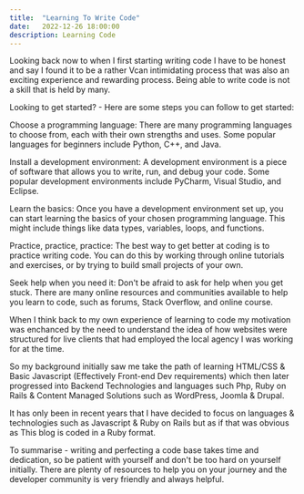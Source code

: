 ```yaml
---
title:  "Learning To Write Code"
date:   2022-12-26 18:00:00
description: Learning Code
---
```


Looking back now to when I first starting writing code I have to be honest and say I found it to be a rather Vcan intimidating process that was also an exciting experience and rewarding process. Being able to write code is not a skill that is held by many. 

Looking to get started? - Here are some steps you can follow to get started:

Choose a programming language: There are many programming languages to choose from, each with their own strengths and uses. Some popular languages for beginners include Python, C++, and Java.

Install a development environment: A development environment is a piece of software that allows you to write, run, and debug your code. Some popular development environments include PyCharm, Visual Studio, and Eclipse.

Learn the basics: Once you have a development environment set up, you can start learning the basics of your chosen programming language. This might include things like data types, variables, loops, and functions.

Practice, practice, practice: The best way to get better at coding is to practice writing code. You can do this by working through online tutorials and exercises, or by trying to build small projects of your own.

Seek help when you need it: Don't be afraid to ask for help when you get stuck. There are many online resources and communities available to help you learn to code, such as forums, Stack Overflow, and online course.

When I think back to my own experience of learning to code my motivation was enchanced by the need to understand the idea of how websites were structured for live clients that had employed the local agency I was working for at the time. 

So my background initially saw me take the path of learning HTML/CSS & Basic Javascript (Effectively Front-end Dev requirements) which then later progressed into Backend Technologies and languages such Php, Ruby on Rails & Content Managed Solutions such as WordPress, Joomla & Drupal.

It has only been in recent years that I have decided to focus on languages & technologies such as Javascript & Ruby on Rails but as if that was obvious as This blog is coded in a Ruby format.

To summarise - writing and perfecting a code base takes time and dedication, so be patient with yourself and don't be too hard on yourself initially. There are plenty of resources to help you on your journey and the developer community is very friendly and always helpful.